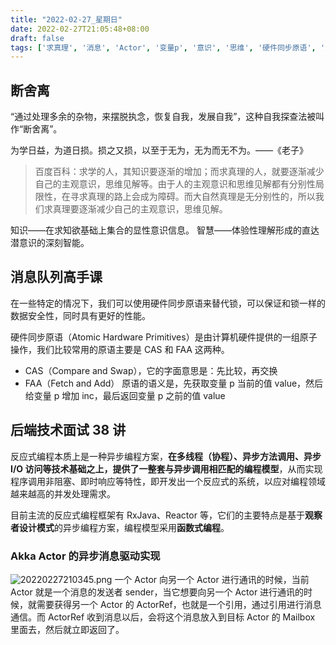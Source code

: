 ```yaml
---
title: "2022-02-27_星期日"
date: 2022-02-27T21:05:48+08:00
draft: false
tags: ['求真理', '消息', 'Actor', '变量p', '意识', '思维', '硬件同步原语', '见解', '分别性', '反应式编程']
---
```


## 断舍离

“通过处理多余的杂物，来摆脱执念，恢复自我，发展自我”，这种自我探查法被叫作“断舍离”。

为学日益，为道日损。损之又损，以至于无为，无为而无不为。——《老子》

> 百度百科：求学的人，其知识要逐渐的增加；而求真理的人，就要逐渐减少自己的主观意识，思维见解等。由于人的主观意识和思维见解都有分别性局限性，在寻求真理的路上会成为障碍。而大自然真理是无分别性的，所以我们求真理要逐渐减少自己的主观意识，思维见解。

知识——在求知欲基础上集合的显性意识信息。
智慧——体验性理解形成的直达潜意识的深刻智能。

## 消息队列高手课

在一些特定的情况下，我们可以使用硬件同步原语来替代锁，可以保证和锁一样的数据安全性，同时具有更好的性能。

硬件同步原语（Atomic Hardware Primitives）是由计算机硬件提供的一组原子操作，我们比较常用的原语主要是 CAS 和 FAA 这两种。

- CAS（Compare and Swap），它的字面意思是：先比较，再交换
- FAA（Fetch and Add） 原语的语义是，先获取变量 p 当前的值 value，然后给变量 p 增加 inc，最后返回变量 p 之前的值 value

## 后端技术面试 38 讲

反应式编程本质上是一种异步编程方案，**在多线程（协程）、异步方法调用、异步 I/O 访问等技术基础之上，提供了一整套与异步调用相匹配的编程模型**，从而实现程序调用非阻塞、即时响应等特性，即开发出一个反应式的系统，以应对编程领域越来越高的并发处理需求。

目前主流的反应式编程框架有 RxJava、Reactor 等，它们的主要特点是基于**观察者设计模式**的异步编程方案，编程模型采用**函数式编程**。

### Akka Actor 的异步消息驱动实现

![20220227210345.png](20220227210345.png)
一个 Actor 向另一个 Actor 进行通讯的时候，当前 Actor 就是一个消息的发送者 sender，当它想要向另一个 Actor 进行通讯的时候，就需要获得另一个 Actor 的 ActorRef，也就是一个引用，通过引用进行消息通信。而 ActorRef 收到消息以后，会将这个消息放入到目标 Actor 的 Mailbox 里面去，然后就立即返回了。
